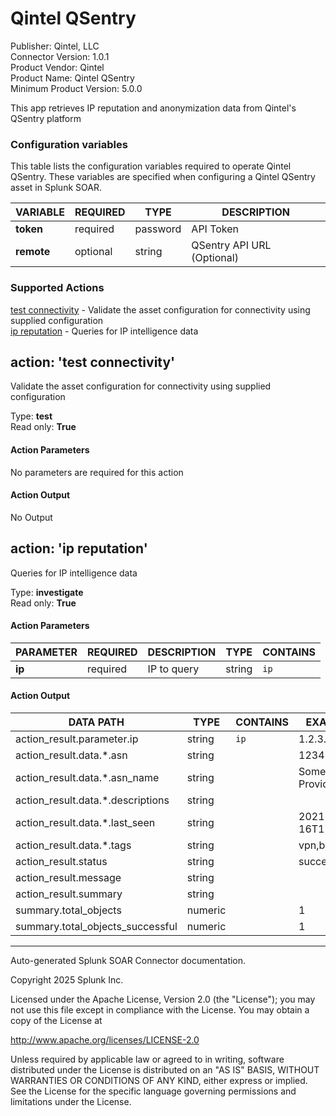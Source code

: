 # Qintel QSentry

Publisher: Qintel, LLC \
Connector Version: 1.0.1 \
Product Vendor: Qintel \
Product Name: Qintel QSentry \
Minimum Product Version: 5.0.0

This app retrieves IP reputation and anonymization data from Qintel's QSentry platform

### Configuration variables

This table lists the configuration variables required to operate Qintel QSentry. These variables are specified when configuring a Qintel QSentry asset in Splunk SOAR.

VARIABLE | REQUIRED | TYPE | DESCRIPTION
-------- | -------- | ---- | -----------
**token** | required | password | API Token |
**remote** | optional | string | QSentry API URL (Optional) |

### Supported Actions

[test connectivity](#action-test-connectivity) - Validate the asset configuration for connectivity using supplied configuration \
[ip reputation](#action-ip-reputation) - Queries for IP intelligence data

## action: 'test connectivity'

Validate the asset configuration for connectivity using supplied configuration

Type: **test** \
Read only: **True**

#### Action Parameters

No parameters are required for this action

#### Action Output

No Output

## action: 'ip reputation'

Queries for IP intelligence data

Type: **investigate** \
Read only: **True**

#### Action Parameters

PARAMETER | REQUIRED | DESCRIPTION | TYPE | CONTAINS
--------- | -------- | ----------- | ---- | --------
**ip** | required | IP to query | string | `ip` |

#### Action Output

DATA PATH | TYPE | CONTAINS | EXAMPLE VALUES
--------- | ---- | -------- | --------------
action_result.parameter.ip | string | `ip` | 1.2.3.4 |
action_result.data.\*.asn | string | | 12345 |
action_result.data.\*.asn_name | string | | Some Service Provider |
action_result.data.\*.descriptions | string | | |
action_result.data.\*.last_seen | string | | 2021-11-16T15:05:32.070497 |
action_result.data.\*.tags | string | | vpn,botnet |
action_result.status | string | | success failed |
action_result.message | string | | |
action_result.summary | string | | |
summary.total_objects | numeric | | 1 |
summary.total_objects_successful | numeric | | 1 |

______________________________________________________________________

Auto-generated Splunk SOAR Connector documentation.

Copyright 2025 Splunk Inc.

Licensed under the Apache License, Version 2.0 (the "License");
you may not use this file except in compliance with the License.
You may obtain a copy of the License at

http://www.apache.org/licenses/LICENSE-2.0

Unless required by applicable law or agreed to in writing,
software distributed under the License is distributed on an "AS IS" BASIS,
WITHOUT WARRANTIES OR CONDITIONS OF ANY KIND, either express or implied.
See the License for the specific language governing permissions and limitations under the License.

